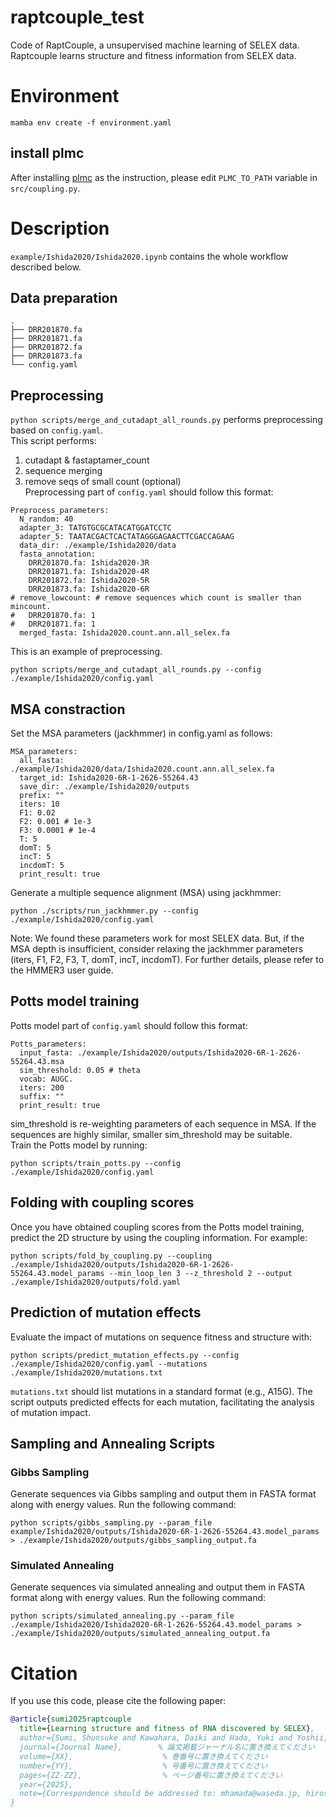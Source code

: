 # raptcouple_test
Code of RaptCouple, a unsupervised machine learning of SELEX data. Raptcouple learns structure and fitness information from SELEX data.

# Environment
```
mamba env create -f environment.yaml
```
## install plmc
After installing [plmc](https://github.com/debbiemarkslab/plmc) as the instruction, please edit `PLMC_TO_PATH` variable in `src/coupling.py`.  


# Description
`example/Ishida2020/Ishida2020.ipynb` contains the whole workflow described below.  
## Data preparation
```
.
├── DRR201870.fa
├── DRR201871.fa
├── DRR201872.fa
├── DRR201873.fa
└── config.yaml

```
## Preprocessing
`python scripts/merge_and_cutadapt_all_rounds.py` performs preprocessing based on `config.yaml`.  
This script performs:  
1. cutadapt & fastaptamer_count  
2. sequence merging  
3. remove seqs of small count (optional)  
Preprocessing part of `config.yaml` should follow this format:   
```
Preprocess_parameters:
  N_random: 40
  adapter_3: TATGTGCGCATACATGGATCCTC
  adapter_5: TAATACGACTCACTATAGGGAGAACTTCGACCAGAAG
  data_dir: ./example/Ishida2020/data
  fasta_annotation:
    DRR201870.fa: Ishida2020-3R
    DRR201871.fa: Ishida2020-4R
    DRR201872.fa: Ishida2020-5R
    DRR201873.fa: Ishida2020-6R
# remove_lowcount: # remove sequences which count is smaller than mincount.
#   DRR201870.fa: 1
#   DRR201871.fa: 1
  merged_fasta: Ishida2020.count.ann.all_selex.fa
```

This is an example of preprocessing.
```
python scripts/merge_and_cutadapt_all_rounds.py --config ./example/Ishida2020/config.yaml
```
## MSA constraction
Set the MSA parameters (jackhmmer) in config.yaml as follows:
```
MSA_parameters:
  all_fasta: ./example/Ishida2020/data/Ishida2020.count.ann.all_selex.fa
  target_id: Ishida2020-6R-1-2626-55264.43
  save_dir: ./example/Ishida2020/outputs
  prefix: ""
  iters: 10
  F1: 0.02
  F2: 0.001 # 1e-3
  F3: 0.0001 # 1e-4
  T: 5
  domT: 5
  incT: 5
  incdomT: 5
  print_result: true
```
Generate a multiple sequence alignment (MSA) using jackhmmer:
```
python ./scripts/run_jackhmmer.py --config ./example/Ishida2020/config.yaml
```
Note: We found these parameters work for most SELEX data. But, if the MSA depth is insufficient, consider relaxing the jackhmmer parameters (iters, F1, F2, F3, T, domT, incT, incdomT). For further details, please refer to the HMMER3 user guide.

## Potts model training
Potts model part of `config.yaml` should follow this format:   
```
Potts_parameters:
  input_fasta: ./example/Ishida2020/outputs/Ishida2020-6R-1-2626-55264.43.msa
  sim_threshold: 0.05 # theta
  vocab: AUGC.
  iters: 200
  suffix: ""
  print_result: true
```
sim_threshold is re-weighting parameters of each sequence in MSA. If the sequences are highly similar, smaller sim_threshold may be suitable.  
Train the Potts model by running:
```
python scripts/train_potts.py --config ./example/Ishida2020/config.yaml
```
## Folding with coupling scores
Once you have obtained coupling scores from the Potts model training, predict the 2D structure by using the coupling information. For example: 
```
python scripts/fold_by_coupling.py --coupling ./example/Ishida2020/outputs/Ishida2020-6R-1-2626-55264.43.model_params --min_loop_len 3 --z_threshold 2 --output ./example/Ishida2020/outputs/fold.yaml
```

## Prediction of mutation effects
Evaluate the impact of mutations on sequence fitness and structure with:  
```
python scripts/predict_mutation_effects.py --config ./example/Ishida2020/config.yaml --mutations ./example/Ishida2020/mutations.txt
```

`mutations.txt` should list mutations in a standard format (e.g., A15G).
The script outputs predicted effects for each mutation, facilitating the analysis of mutation impact.

## Sampling and Annealing Scripts

### Gibbs Sampling

Generate sequences via Gibbs sampling and output them in FASTA format along with energy values. Run the following command:
```
python scripts/gibbs_sampling.py --param_file example/Ishida2020/outputs/Ishida2020-6R-1-2626-55264.43.model_params > ./example/Ishida2020/outputs/gibbs_sampling_output.fa
```

### Simulated Annealing

Generate sequences via simulated annealing and output them in FASTA format along with energy values. Run the following command:
```
python scripts/simulated_annealing.py --param_file ./example/Ishida2020/Ishida2020-6R-1-2626-55264.43.model_params > ./example/Ishida2020/outputs/simulated_annealing_output.fa
```

# Citation
If you use this code, please cite the following paper:

```bibtex
@article{sumi2025raptcouple
  title={Learning structure and fitness of RNA discovered by SELEX},
  author={Sumi, Shunsuke and Kawahara, Daiki and Hada, Yuki and Yoshii, Tatsuyuki and Adachi, Tatsuo and Saito, Hirohide and Hamada, Michiaki},
  journal={Journal Name},        % 論文掲載ジャーナル名に置き換えてください
  volume={XX},                    % 巻番号に置き換えてください
  number={YY},                    % 号番号に置き換えてください
  pages={ZZ-ZZ},                  % ページ番号に置き換えてください
  year={2025},
  note={Correspondence should be addressed to: mhamada@waseda.jp, hirosaito@iqb.u-tokyo.ac.jp}
}
